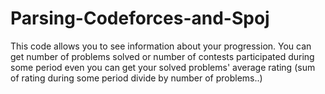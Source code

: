 # Parsing-Codeforces-and-Spoj

This code allows you to see information about your progression.
You can get number of problems solved or number of contests participated 
during some period even you can get your solved problems' average
rating (sum of rating during some period divide by number of problems..) 
